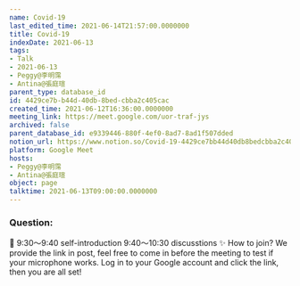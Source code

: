 ```yaml
---
name: Covid-19
last_edited_time: 2021-06-14T21:57:00.0000000
title: Covid-19
indexDate: 2021-06-13
tags:
- Talk
- 2021-06-13
- Peggy@李明霈
- Antina@張庭瑄
parent_type: database_id
id: 4429ce7b-b44d-40db-8bed-cbba2c405cac
created_time: 2021-06-12T16:36:00.0000000
meeting_link: https://meet.google.com/uor-traf-jys
archived: false
parent_database_id: e9339446-880f-4ef0-8ad7-8ad1f507dded
notion_url: https://www.notion.so/Covid-19-4429ce7bb44d40db8bedcbba2c405cac
platform: Google Meet
hosts:
- Peggy@李明霈
- Antina@張庭瑄
object: page
talktime: 2021-06-13T09:00:00.0000000
---
```


### Question:


   
   
   
   
   
📅
9:30～9:40 self-introduction
9:40～10:30 discusstions
✨
How to join?
We provide the link in post, feel free to come in before the meeting to test if your microphone works. Log in to your Google account and click the link, then you are all set!

